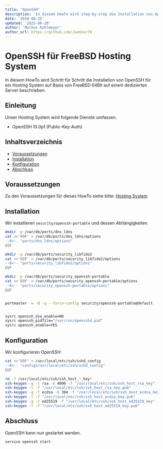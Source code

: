 ```yaml
---
title: 'OpenSSH'
description: 'In diesem HowTo wird step-by-step die Installation von OpenSSH für ein Hosting System auf Basis von FreeBSD 64Bit auf einem dedizierten Server beschrieben.'
date: '2010-08-25'
updated: '2025-06-28'
author: 'Markus Kohlmeyer'
author_url: https://github.com/JoeUser78
---
```


# OpenSSH für FreeBSD Hosting System

In diesem HowTo wird Schritt für Schritt die Installation von OpenSSH für ein Hosting System auf Basis von FreeBSD 64Bit auf einem dedizierten Server beschrieben.

## Einleitung

Unser Hosting System wird folgende Dienste umfassen.

- OpenSSH 10.0p1 (Public-Key-Auth)

## Inhaltsverzeichnis
- [Voraussetzungen](#voraussetzungen)
- [Installation](#installation)
- [Konfiguration](#konfiguration)
- [Abschluss](#abschluss)

## Voraussetzungen

Zu den Voraussetzungen für dieses HowTo siehe bitte: [Hosting System](/howtos/freebsd/hosting_system/)

## Installation

Wir installieren `security/openssh-portable` und dessen Abhängigkeiten.

``` bash
mkdir -p /var/db/ports/dns_ldns
cat <<'EOF' > /var/db/ports/dns_ldns/options
--8<-- "ports/dns_ldns/options"
EOF

mkdir -p /var/db/ports/security_libfido2
cat <<'EOF' > /var/db/ports/security_libfido2/options
--8<-- "ports/security_libfido2/options"
EOF

mkdir -p /var/db/ports/security_openssh-portable
cat <<'EOF' > /var/db/ports/security_openssh-portable/options
--8<-- "ports/security_openssh-portable/options"
EOF


portmaster -w -B -g --force-config security/openssh-portable@default  -n


sysrc openssh_dsa_enable=NO
sysrc openssh_pidfile="/var/run/opensshd.pid"
sysrc openssh_enable=YES
```

## Konfiguration

Wir konfigurieren OpenSSH:

``` bash
cat <<'EOF' > /usr/local/etc/ssh/sshd_config
--8<-- "configs/usr/local/etc/ssh/sshd_config"
EOF

rm -f /usr/local/etc/ssh/ssh_host_*_key*
ssh-keygen -q -t rsa -b 4096 -f "/usr/local/etc/ssh/ssh_host_rsa_key" -N ""
ssh-keygen -l -f "/usr/local/etc/ssh/ssh_host_rsa_key.pub"
ssh-keygen -q -t ecdsa -b 384 -f "/usr/local/etc/ssh/ssh_host_ecdsa_key" -N ""
ssh-keygen -l -f "/usr/local/etc/ssh/ssh_host_ecdsa_key.pub"
ssh-keygen -q -t ed25519 -f "/usr/local/etc/ssh/ssh_host_ed25519_key" -N ""
ssh-keygen -l -f "/usr/local/etc/ssh/ssh_host_ed25519_key.pub"
```

## Abschluss

OpenSSH kann nun gestartet werden.

``` bash
service openssh start
```
